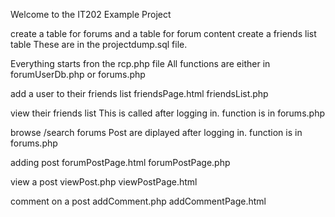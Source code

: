 Welcome to the IT202 Example Project

create a table for forums and a table for forum content
create a friends list table
These are in the projectdump.sql file.

Everything starts fron the rcp.php file
All functions are either in forumUserDb.php or forums.php

add a user to their friends list
friendsPage.html
friendsList.php

view their friends list
This is called after logging in.
function is in forums.php

browse /search forums
Post are diplayed after logging in.
function is in forums.php

adding post
forumPostPage.html
forumPostPage.php

view a post
viewPost.php
viewPostPage.html

comment on a post
addComment.php
addCommentPage.html
